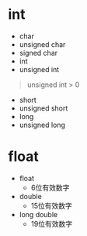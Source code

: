 # int
- char
- unsigned char
- signed char
- int
- unsigned int
> unsigned int > 0
- short
- unsigned short
- long
- unsigned long
# float
- float
	- 6位有效数字
- double
	- 15位有效数字
- long double
	- 19位有效数字

